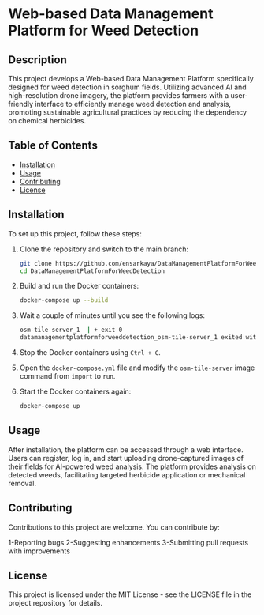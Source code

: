 # Web-based Data Management Platform for Weed Detection

## Description
This project develops a Web-based Data Management Platform specifically designed for weed detection in sorghum fields. Utilizing advanced AI and high-resolution drone imagery, the platform provides farmers with a user-friendly interface to efficiently manage weed detection and analysis, promoting sustainable agricultural practices by reducing the dependency on chemical herbicides.

## Table of Contents
- [Installation](#installation)
- [Usage](#usage)
- [Contributing](#contributing)
- [License](#license)

## Installation
To set up this project, follow these steps:

1. Clone the repository and switch to the main branch:
   ```bash
   git clone https://github.com/ensarkaya/DataManagementPlatformForWeedDetection
   cd DataManagementPlatformForWeedDetection

2. Build and run the Docker containers:
    ```bash
    docker-compose up --build

3. Wait a couple of minutes until you see the following logs: 
   ```bash
   osm-tile-server_1  | + exit 0
   datamanagementplatformforweeddetection_osm-tile-server_1 exited with code 0

5. Stop the Docker containers using `Ctrl + C`.

6. Open the `docker-compose.yml` file and modify the `osm-tile-server` image command from `import` to `run`.

7. Start the Docker containers again:
    ```bash
    docker-compose up 

## Usage
After installation, the platform can be accessed through a web interface. Users can register, log in, and start uploading drone-captured images of their fields for AI-powered weed analysis. The platform provides analysis on detected weeds, facilitating targeted herbicide application or mechanical removal.

## Contributing
Contributions to this project are welcome. You can contribute by:

1-Reporting bugs
2-Suggesting enhancements
3-Submitting pull requests with improvements

## License
This project is licensed under the MIT License - see the LICENSE file in the project repository for details.
